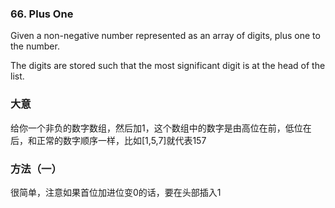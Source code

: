 ### 66\. Plus One

Given a non-negative number represented as an array of digits, plus one to the number.

The digits are stored such that the most significant digit is at the head of the list.

### 大意
给你一个非负的数字数组，然后加1，这个数组中的数字是由高位在前，低位在后，和正常的数字顺序一样，比如[1,5,7]就代表157
### 方法（一）
很简单，注意如果首位加进位变0的话，要在头部插入1